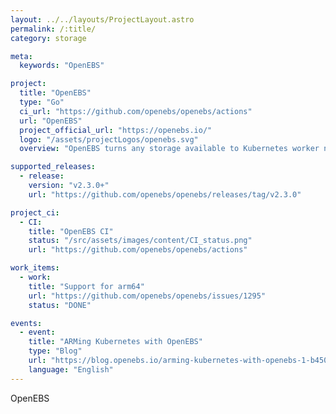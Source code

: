 ```yaml
---
layout: ../../layouts/ProjectLayout.astro
permalink: /:title/
category: storage

meta:
  keywords: "OpenEBS"

project:
  title: "OpenEBS"
  type: "Go"
  ci_url: "https://github.com/openebs/openebs/actions"
  url: "OpenEBS"
  project_official_url: "https://openebs.io/"
  logo: "/assets/projectLogos/openebs.svg"
  overview: "OpenEBS turns any storage available to Kubernetes worker nodes into Local or Distributed Kubernetes Persistent Volumes. OpenEBS helps Application and Platform teams easily deploy Kubernetes Stateful Workloads that require fast and highly durable, reliable and scalable Container Attached Storage."

supported_releases:
  - release:
    version: "v2.3.0+"
    url: "https://github.com/openebs/openebs/releases/tag/v2.3.0"

project_ci:
  - CI:
    title: "OpenEBS CI"
    status: "/src/assets/images/content/CI_status.png"
    url: "https://github.com/openebs/openebs/actions"

work_items:
  - work:
    title: "Support for arm64"
    url: "https://github.com/openebs/openebs/issues/1295"
    status: "DONE"

events:
  - event:
    title: "ARMing Kubernetes with OpenEBS"
    type: "Blog"
    url: "https://blog.openebs.io/arming-kubernetes-with-openebs-1-b450f41e0c1f"
    language: "English"
---
```


<p>OpenEBS</p>
